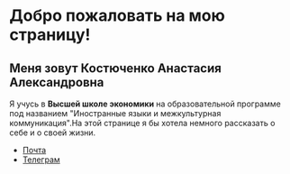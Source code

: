 # Добро пожаловать на мою страницу!
## Меня зовут Костюченко Анастасия Александровна
Я учусь в **Высшей школе экономики** на образовательной программе под названием "Иностранные языки и межкультурная коммуникация".На этой странице я бы хотела немного рассказать о себе и о своей жизни.

* [Почта](mailto:kostochkanastya@mail.ru)
* [Телеграм](https://t.me/kostochkan)
